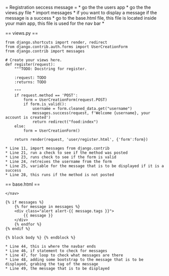 
= Registration seccess message =
	* go the the users app
	* go the the views.py file
	* import messages
	* if you want to display a message if the message is a success
	* go to the base.html file, this file is located inside your main app, this file is used for the nav bar
	* 

==  views.py ==

	from django.shortcuts import render, redirect
	from django.contrib.auth.forms import UserCreationForm
	from django.contrib import messages

	# Create your views here.
	def register(request):
		"""TODO: Docstring for register.

		:request: TODO
		:returns: TODO

		"""
		if request.method == 'POST':
			form = UserCreationForm(request.POST)
			if form.is_valid():
				username = form.cleaned_data.get("username")
				messages.success(request, f'Welcome {username}, your account is created')
				return redirect("food:index")
		else:
			form = UserCreationForm()

		return render(request, 'user/register.html', {'form':form})
		
	* Line 11, import messages from django.contrib
	* Line 21, run a check to see if the method was posted
	* Line 23, runs check to see if the form is valid
	* Line 24, retreives the username from the form
	* Line 25, variable for the message that is to be displayed if it is a success
	* Line 28, this runs if the method is not posted

== base.html ==

	</nav>

	{% if messages %} 
		{% for message in messages %} 
		<div class="alert alert-{{ message.tags }}">
			{{ message }} 
		</div>
		{% endfor %} 
	{% endif %} 

	{% block body %} {% endblock %}
	
	* Line 44, this is where the navbar ends
	* Line 46, if statement to check for messages
	* Line 47, for loop to check what messages are there
	* Line 48, adding some bootstrap to the message that is to be displayed, grabing the tag of the message
	* Line 49, the message that is to be displayed
